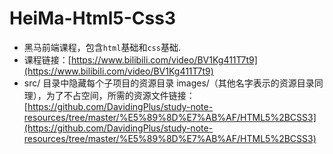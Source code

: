# HeiMa-Html5-Css3

- 黑马前端课程，包含`html`基础和`css`基础.
- 课程链接：[https://www.bilibili.com/video/BV1Kg411T7t9](https://www.bilibili.com/video/BV1Kg411T7t9)
- src/ 目录中隐藏每个子项目的资源目录 images/（其他名字表示的资源目录同理），为了不占空间，所需的资源文件链接：[https://github.com/DavidingPlus/study-note-resources/tree/master/%E5%89%8D%E7%AB%AF/HTML5%2BCSS3](https://github.com/DavidingPlus/study-note-resources/tree/master/%E5%89%8D%E7%AB%AF/HTML5%2BCSS3)

